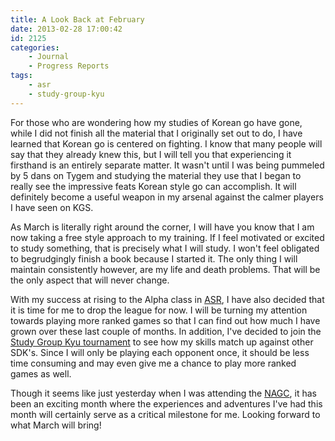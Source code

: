 ```yaml
---
title: A Look Back at February
date: 2013-02-28 17:00:42
id: 2125
categories:
	- Journal
	- Progress Reports
tags:
	- asr
	- study-group-kyu
---
```


For those who are wondering how my studies of Korean go have gone, while I did not finish all the material that I originally set out to do, I have learned that Korean go is centered on fighting. I know that many people will say that they already knew this, but I will tell you that experiencing it firsthand is an entirely separate matter. It wasn't until I was being pummeled by 5 dans on Tygem and studying the material they use that I began to really see the impressive feats Korean style go can accomplish. It will definitely become a useful weapon in my arsenal against the calmer players I have seen on KGS.

As March is literally right around the corner, I will have you know that I am now taking a free style approach to my training. If I feel motivated or excited to study something, that is precisely what I will study. I won't feel obligated to begrudgingly finish a book because I started it. The only thing I will maintain consistently however, are my life and death problems. That will be the only aspect that will never change.

With my success at rising to the Alpha class in [ASR](http://www.advancedstudyroom.com), I have also decided that it is time for me to drop the league for now. I will be turning my attention towards playing more ranked games so that I can find out how much I have grown over these last couple of months. In addition, I've decided to join the [Study Group Kyu tournament](http://studygroupkyutournament.webs.com/) to see how my skills match up against other SDK's. Since I will only be playing each opponent once, it should be less time consuming and may even give me a chance to play more ranked games as well.

Though it seems like just yesterday when I was attending the [NAGC](http://www.bengozen.com/north-american-go-convention-day-1/ "North American Go Convention — Day 1"), it has been an exciting month where the experiences and adventures I've had this month will certainly serve as a critical milestone for me. Looking forward to what March will bring!